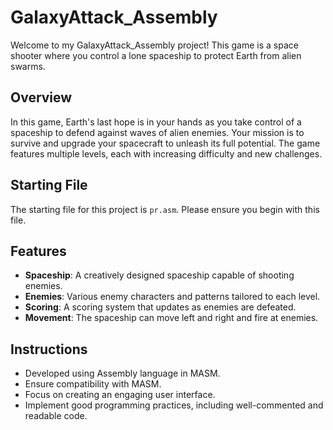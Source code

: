 # GalaxyAttack_Assembly

Welcome to my GalaxyAttack_Assembly project! This game is a space shooter where you control a lone spaceship to protect Earth from alien swarms.

## Overview

In this game, Earth's last hope is in your hands as you take control of a spaceship to defend against waves of alien enemies. Your mission is to survive and upgrade your spacecraft to unleash its full potential. The game features multiple levels, each with increasing difficulty and new challenges.

## Starting File

The starting file for this project is `pr.asm`. Please ensure you begin with this file.

## Features

- **Spaceship**: A creatively designed spaceship capable of shooting enemies.
- **Enemies**: Various enemy characters and patterns tailored to each level.
- **Scoring**: A scoring system that updates as enemies are defeated.
- **Movement**: The spaceship can move left and right and fire at enemies.

## Instructions

- Developed using Assembly language in MASM.
- Ensure compatibility with MASM.
- Focus on creating an engaging user interface.
- Implement good programming practices, including well-commented and readable code.
